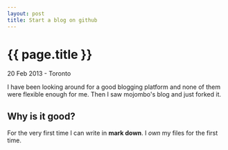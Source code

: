 ```yaml
---
layout: post
title: Start a blog on github
---
```


{{ page.title }}
================

<p class="meta">20 Feb 2013 - Toronto</p>

I have been looking around for a good blogging platform and none of them
were flexible enough for me. Then I saw mojombo's blog and just forked
it.

Why is it good?
-----------------------------------------------------

For the very first time I can write in **mark down**. I *own* my files
for the first time. 

